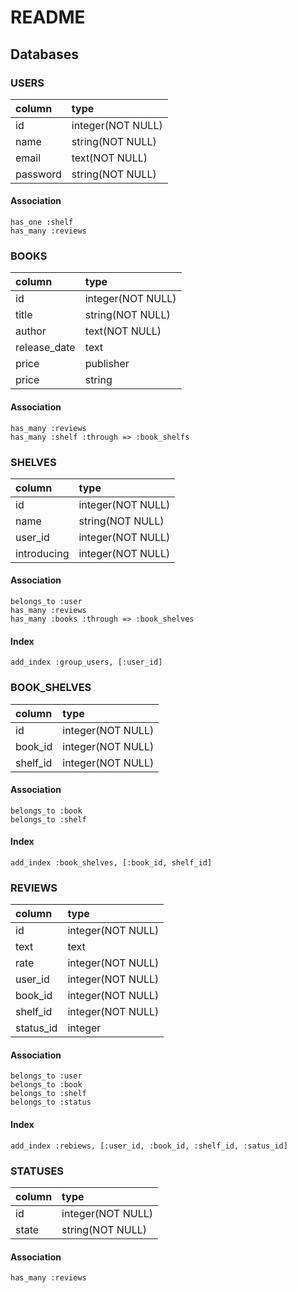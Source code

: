 # README
  ## Databases

  ### USERS

| column   | type             |
|:---------|:-----------------|
| id       |integer(NOT NULL) |
| name     |string(NOT NULL)  |
| email    |text(NOT NULL)    |
| password |string(NOT NULL)  |

  #### Association
    has_one :shelf
    has_many :reviews


  ### BOOKS

| column       | type             |
|:-------------|:-----------------|
| id           |integer(NOT NULL) |
| title        |string(NOT NULL)  |
| author       |text(NOT NULL)    |
| release_date |text              |
| price        |publisher         |
| price        |string            |

  #### Association
    has_many :reviews
    has_many :shelf :through => :book_shelfs


  ### SHELVES

| column      | type             |
|:------------|:-----------------|
| id          |integer(NOT NULL) |
| name        |string(NOT NULL)  |
| user_id     |integer(NOT NULL) |
| introducing |integer(NOT NULL) |

  #### Association
    belongs_to :user
    has_many :reviews
    has_many :books :through => :book_shelves

  #### Index
    add_index :group_users, [:user_id]


  ### BOOK_SHELVES

| column   | type              |
|:---------|:------------------|
| id       | integer(NOT NULL) |
| book_id  | integer(NOT NULL) |
| shelf_id | integer(NOT NULL) |

  #### Association
    belongs_to :book
    belongs_to :shelf

  #### Index
    add_index :book_shelves, [:book_id, shelf_id]


  ### REVIEWS

| column    | type              |
|:----------|:------------------|
| id        | integer(NOT NULL) |
| text      | text              |
| rate      | integer(NOT NULL) |
| user_id   | integer(NOT NULL) |
| book_id   | integer(NOT NULL) |
| shelf_id  | integer(NOT NULL) |
| status_id | integer           |

  #### Association
    belongs_to :user
    belongs_to :book
    belongs_to :shelf
    belongs_to :status

  #### Index
    add_index :rebiews, [:user_id, :book_id, :shelf_id, :satus_id]


  ### STATUSES

| column    | type              |
|:----------|:------------------|
| id        | integer(NOT NULL) |
| state     | string(NOT NULL)  |

  #### Association
    has_many :reviews
